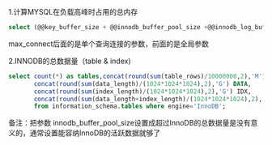 1.计算MYSQL在负载高峰时占用的总内存

```sql
select (@@key_buffer_size + @@innodb_buffer_pool_size +@@innodb_log_buffer_size + @@binlog_cache_size + @@max_connections*(@@read_buffer_size+@@read_rnd_buffer_size+@@sort_buffer_size+@@join_buffer_size+@@thread_stack+@@tmp_table_size))/(1024*1024*1024) as max_memory_gb;
```
max_connect后面的是单个查询连接的参数，前面的是全局参数

2.INNODB的总数据量（table & index)

```sql
select count(*) as tables,concat(round(sum(table_rows)/10000000,2),'M') numrows,
       concat(round(sum(data_length)/(1024*1024*1024),2),'G') DATA,
	   concat(round(sum(index_length)/(1024*1024*1024),2),'G') IDX,
	   concat(round(sum(data_length+index_length)/(1024*1024*1024),2),'G') total_size
	   from information_schema.tables where engine='InnoDB';
```     
备注：把参数 innodb_buffer_pool_size设置成超过InnoDB的总数据量是没有意义的，通常设置能容纳InnoDB的活跃数据就够了


